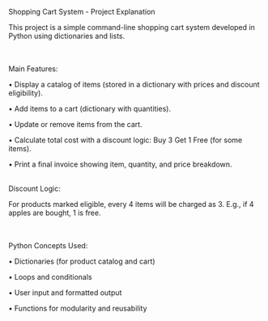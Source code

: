 Shopping Cart System - Project Explanation
<br>


This project is a simple command-line shopping cart system developed in Python using dictionaries
and lists.

<br><br>
Main Features:

• Display a catalog of items (stored in a dictionary with prices and discount eligibility).

• Add items to a cart (dictionary with quantities).

• Update or remove items from the cart.

• Calculate total cost with a discount logic: Buy 3 Get 1 Free (for some items).

• Print a final invoice showing item, quantity, and price breakdown.
<br><br>

Discount Logic:

For products marked eligible, every 4 items will be charged as 3. E.g., if 4 apples are bought, 1 is
free.

<br><br>
Python Concepts Used:

• Dictionaries (for product catalog and cart)

• Loops and conditionals

• User input and formatted output

• Functions for modularity and reusability
